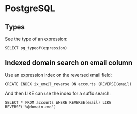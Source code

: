 # PostgreSQL

## Types

See the type of an expression:

`SELECT pg_typeof(expression)`

## Indexed domain search on email column

Use an expression index on the reversed email field:

`CREATE INDEX ix_email_reverse ON accounts (REVERSE(email)`

And then LIKE can use the index for a suffix search:

`SELECT * FROM accounts WHERE REVERSE(email) LIKE REVERSE('%@domain.cmo')`
